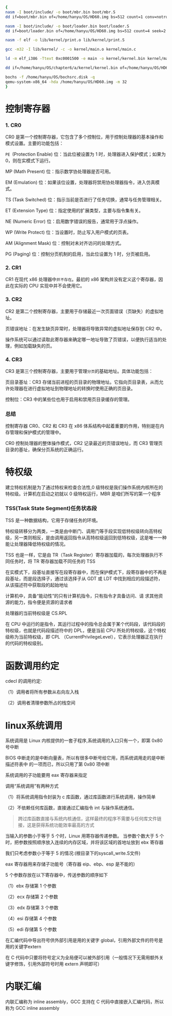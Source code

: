 ```sh
{
nasm -I boot/include/ -o boot/mbr.bin boot/mbr.S
dd if=boot/mbr.bin of=/home/hanyu/OS/HD60.img bs=512 count=1 conv=notrunc

nasm -I boot/include/ -o boot/loader.bin boot/loader.S
dd if=boot/loader.bin of=/home/hanyu/OS/HD60.img bs=512 count=4 seek=2 conv=notrunc

nasm -f elf -o lib/kernel/print.o lib/kernel/print.S

gcc -m32 -I lib/kernel/ -c -o kernel/main.o kernel/main.c

ld -m elf_i386 -Ttext 0xc0001500 -e main -o kernel/kernel.bin kernel/main.o lib/kernel/print.o

dd if=/home/hanyu/OS/chapter6/a/kernel/kernel.bin of=/home/hanyu/OS/HD60.img bs=512 count=200 seek=9 conv=notrunc

bochs -f /home/hanyu/OS/bochsrc.disk -q
qemu-system-x86_64 -hda /home/hanyu/OS/HD60.img -m 32
}
```
# 控制寄存器
### 1. CR0
CR0 是第一个控制寄存器，它包含了多个控制位，用于控制处理器的基本操作和模式设置。主要的功能包括：

`PE `(Protection Enable) 位：当此位被设置为 1 时，处理器进入保护模式；如果为 0，则在实模式下运行。

MP (Math Present) 位：指示数学协处理器是否可用。

EM (Emulation) 位：如果该位设置，处理器将禁用协处理器指令，进入仿真模式。

TS (Task Switched) 位：指示当前是否进行了任务切换，通常与任务管理相关。

ET (Extension Type) 位：指定使用的扩展类型，主要与指令集有关。

NE (Numeric Error) 位：启用数字错误的报告，通常用于浮点操作。

WP (Write Protect) 位：当设置时，防止写入用户模式的页表。

AM (Alignment Mask) 位：控制对未对齐访问的处理方式。

PG (Paging) 位：控制分页机制的启用，当此位设置为 1 时，分页被启用。
### 2. CR1
CR1 在现代 x86 处理器中`并不存在`。最初的 x86 架构并没有定义这个寄存器，因此在实际的 CPU 实现中并不会使用它。
### 3. CR2
CR2 是第二个控制寄存器，主要用于存储最近一次页面错误（页缺失）的虚拟地址。

页错误地址：在发生缺页异常时，处理器将导致异常的虚拟地址保存到 CR2 中。

操作系统可以通过读取此寄存器来确定哪一地址导致了页错误，以便执行适当的处理，例如加载缺失的页。
### 4. CR3
CR3 是第三个控制寄存器，主要用于管理`分页`的基础地址。具体功能包括：

页目录基址：CR3 存储当前进程的页目录的物理地址。它指向页目录表，从而允许处理器在进行虚拟地址到物理地址的转换时使用正确的页目录。

控制位：CR3 中的某些位也用于启用和禁用页目录缓存的管理。

### 总结
控制寄存器 CR0、CR2 和 CR3 在 x86 体系结构中起着重要的作用，特别是在内存管理和保护模式的管理中。

CR0 控制处理器的整体操作模式，CR2 记录最近的页错误地址，而 CR3 管理页目录的基址，确保分页系统的正确运行。
# 特权级
建立特权机制是为了通过特权来检查合法性,0 级特权是我们操作系统内核所在的特权级。计算机在启动之初就以 0 级特权运行，MBR 是咱们所写的第一个程序
### TSS(Task State Segment)任务状态段
TSS 是一种数据结构，它用于存储任务的环境。

特权级转移分为两类，一类是由中断门、调用门等手段实现低特权级转向高特权级，另一类则相反，是由调用返回指令从高特权级返回到低特权级，这是唯一一种能让处理器降低特权级的情况。

TSS 也是一样，它是由 TR（Task Register）寄存器加载的，每次处理器执行不同任务时，将 TR 寄存器加载不同任务的 TSS

在实模式下，段基址直接写在段寄存器中，而在保护模式下，段寄存器中的不再是段基址，而是段选择子，通过该选择子从 GDT 或 LDT 中找到相应的段描述符，从该描述符中获取段的起始地址

计算机中，具备“能动性”的只有计算机指令，只有指令才具备访问、请
求其他资源的能力，指令便是资源的请求者

处理器的当前特权级是 CS.RPL

在 CPU 中运行的是指令，其运行过程中的指令总会属于某个代码段，该代码段的特权级，也就是代码段描述符中的 DPL，便是当前 CPU 所处的特权级，这个特权级称为当前特权级，即 CPL （CurrentPrivilegeLevel），它表示处理器正在执行的代码的特权级别。
# 函数调用约定
cdecl 的调用约定:

（1）调用者将所有参数从右向左入栈

（2）调用者清理参数所占的栈空间
# linux系统调用
系统调用是 Linux 内核提供的一套子程序,系统调用的入口只有一个，即第 0x80 号中断

BIOS 中断走的是中断向量表，所以有很多中断号给它用，而系统调用走的是中断描述符表中
的一项而已，所以只用了第 0x80 项中断

系统调用的子功能要用 eax 寄存器来指定

调用“系统调用”有两种方式

（1）将系统调用指令封装为 c 库函数，通过库函数进行系统调用，操作简单

（2）不依赖任何库函数，直接通过汇编指令 int 与操作系统通信。

>跨过库函数直接与系统内核通信，这样最终的程序不需要与任何库文件链接，这是获得系统功能效率最高的方式

当输入的参数小于等于 5 个时，Linux 用寄存器传递参数。
当参数个数大于 5 个时，把参数按照顺序放入连续的内存区域，并将该区域的首地址放到 ebx 寄存器

我们只考虑参数小于等于 5 的情况:(根目录下的syscall_write.S文件)

eax 寄存器用来存储子功能号（寄存器 eip、ebp、esp 是不能的）

5 个参数存放在以下寄存器中，传送参数的顺序如下

（1）ebx 存储第 1 个参数

（2）ecx 存储第 2 个参数

（3）edx 存储第 3 个参数

（4）esi 存储第 4 个参数

（5）edi 存储第 5 个参数

在汇编代码中导出符号供外部引用是用的关键字 global，引用外部文件的符号是用的关键字extern

在 C 代码中只要将符号定义为全局便可以被外部引用（一般情况下无需用额外关键字修饰，引用外部符号时用 extern 声明即可）
# 内联汇编
内联汇编称为 inline assembly，GCC 支持在 C 代码中直接嵌入汇编代码，所以称为 GCC inline assembly